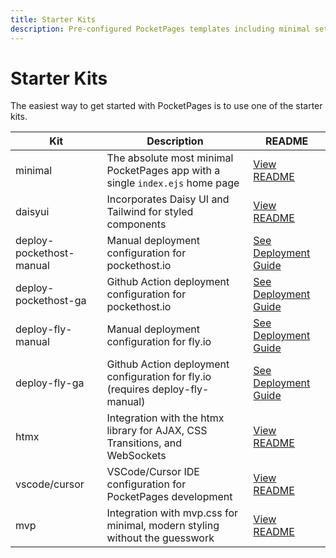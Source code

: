 ```yaml
---
title: Starter Kits
description: Pre-configured PocketPages templates including minimal setup, DaisyUI integration, and deployment configurations for PocketHost and Fly.io. Each template provides specific tooling and configurations for different use cases and deployment targets.
---
```


# Starter Kits

The easiest way to get started with PocketPages is to use one of the starter kits.

| Kit                      | Description                                                                    | README                                                                              |
| ------------------------ | ------------------------------------------------------------------------------ | ----------------------------------------------------------------------------------- |
| minimal                  | The absolute most minimal PocketPages app with a single `index.ejs` home page  | [View README](https://github.com/benallfree/pocketpages/tree/main/starters/minimal) |
| daisyui                  | Incorporates Daisy UI and Tailwind for styled components                       | [View README](https://github.com/benallfree/pocketpages/tree/main/starters/daisyui) |
| deploy-pockethost-manual | Manual deployment configuration for pockethost.io                              | [See Deployment Guide](/docs/deploying)                                             |
| deploy-pockethost-ga     | Github Action deployment configuration for pockethost.io                       | [See Deployment Guide](/docs/deploying)                                             |
| deploy-fly-manual        | Manual deployment configuration for fly.io                                     | [See Deployment Guide](/docs/deploying)                                             |
| deploy-fly-ga            | Github Action deployment configuration for fly.io (requires deploy-fly-manual) | [See Deployment Guide](/docs/deploying)                                             |
| htmx                     | Integration with the htmx library for AJAX, CSS Transitions, and WebSockets    | [View README](https://github.com/benallfree/pocketpages/tree/main/starters/htmx)    |
| vscode/cursor            | VSCode/Cursor IDE configuration for PocketPages development                    | [View README](https://github.com/benallfree/pocketpages/tree/main/starters/vscode)  |
| mvp                      | Integration with mvp.css for minimal, modern styling without the guesswork     | [View README](https://github.com/benallfree/pocketpages/tree/main/starters/mvp)     |
